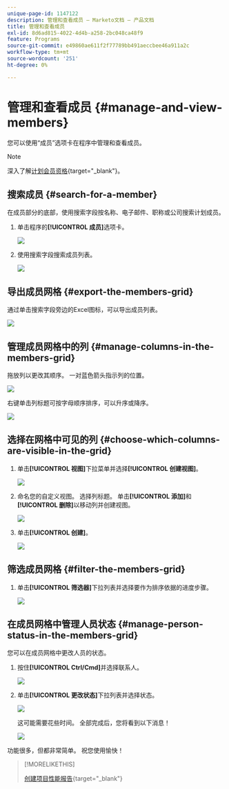 ```yaml
---
unique-page-id: 1147122
description: 管理和查看成员 — Marketo文档 — 产品文档
title: 管理和查看成员
exl-id: 8d6ad815-4022-4d4b-a258-2bc048ca48f9
feature: Programs
source-git-commit: e49860ae611f2f77789bb491aeccbee46a911a2c
workflow-type: tm+mt
source-wordcount: '251'
ht-degree: 0%

---
```


# 管理和查看成员 {#manage-and-view-members}

您可以使用“成员”选项卡在程序中管理和查看成员。

>[!NOTE]
>
>深入了解[计划会员资格](/help/marketo/product-docs/core-marketo-concepts/programs/creating-programs/understanding-program-membership.md){target="_blank"}。

## 搜索成员 {#search-for-a-member}

在成员部分的底部，使用搜索字段按名称、电子邮件、职称或公司搜索计划成员。

1. 单击程序的&#x200B;**[!UICONTROL 成员]**&#x200B;选项卡。

   ![](assets/image2014-10-1-16-3a0-3a29.png)

1. 使用搜索字段搜索成员列表。

   ![](assets/image2014-10-1-16-3a7-3a20.png)

## 导出成员网格 {#export-the-members-grid}

通过单击搜索字段旁边的Excel图标，可以导出成员列表。

![](assets/image2014-10-1-16-3a9-3a55.png)

## 管理成员网格中的列 {#manage-columns-in-the-members-grid}

拖放列以更改其顺序。 一对蓝色箭头指示列的位置。

![](assets/image2014-10-1-16-3a25-3a30.png)

右键单击列标题可按字母顺序排序，可以升序或降序。

![](assets/image2014-10-1-17-3a3-3a28.png)

## 选择在网格中可见的列 {#choose-which-columns-are-visible-in-the-grid}

1. 单击&#x200B;**[!UICONTROL 视图]**&#x200B;下拉菜单并选择&#x200B;**[!UICONTROL 创建视图]**。

   ![](assets/image2014-10-1-16-3a32-3a43.png)

1. 命名您的自定义视图。 选择列标题。 单击&#x200B;**[!UICONTROL 添加]**&#x200B;和&#x200B;**[!UICONTROL 删除]**&#x200B;以移动列并创建视图。

   ![](assets/image2014-10-1-16-3a36-3a52.png)

1. 单击&#x200B;**[!UICONTROL 创建]**。

   ![](assets/image2014-10-1-16-3a38-3a7.png)

## 筛选成员网格  {#filter-the-members-grid}

1. 单击&#x200B;**[!UICONTROL 筛选器]**&#x200B;下拉列表并选择要作为排序依据的进度步骤。

   ![](assets/image2014-10-1-16-3a42-3a4.png)

## 在成员网格中管理人员状态 {#manage-person-status-in-the-members-grid}

您可以在成员网格中更改人员的状态。

1. 按住&#x200B;**[!UICONTROL Ctrl/Cmd]**&#x200B;并选择联系人。

   ![](assets/image2014-10-1-16-3a44-3a27.png)

1. 单击&#x200B;**[!UICONTROL 更改状态]**&#x200B;下拉列表并选择状态。

   ![](assets/image2014-10-1-16-3a47-3a45.png)

   这可能需要花些时间。 全部完成后，您将看到以下消息！

   ![](assets/changestatusconfirm.png)

功能很多，但都非常简单。 祝您使用愉快！

>[!MORELIKETHIS]
>
>[创建项目性能报告](/help/marketo/product-docs/core-marketo-concepts/programs/program-performance-report/create-a-program-performance-report.md){target="_blank"}
